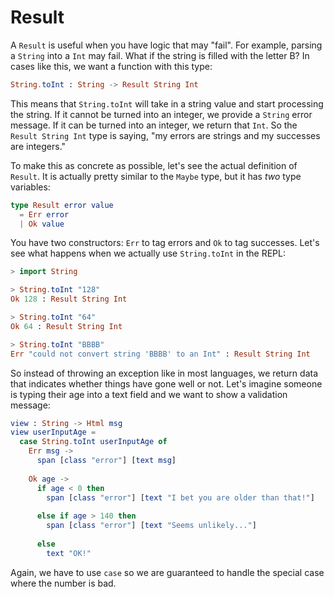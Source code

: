 # Result

A `Result` is useful when you have logic that may "fail". For example, parsing a `String` into a `Int` may fail. What if the string is filled with the letter B? In cases like this, we want a function with this type:

```elm
String.toInt : String -> Result String Int
```

This means that `String.toInt` will take in a string value and start processing the string. If it cannot be turned into an integer, we provide a `String` error message. If it can be turned into an integer, we return that `Int`. So the `Result String Int` type is saying, "my errors are strings and my successes are integers."

To make this as concrete as possible, let's see the actual definition of `Result`. It is actually pretty similar to the `Maybe` type, but it has *two* type variables:

```elm
type Result error value
  = Err error
  | Ok value
```

You have two constructors: `Err` to tag errors and `Ok` to tag successes. Let's see what happens when we actually use `String.toInt` in the REPL:

```elm
> import String

> String.toInt "128"
Ok 128 : Result String Int

> String.toInt "64"
Ok 64 : Result String Int

> String.toInt "BBBB"
Err "could not convert string 'BBBB' to an Int" : Result String Int
```

So instead of throwing an exception like in most languages, we return data that indicates whether things have gone well or not. Let's imagine someone is typing their age into a text field and we want to show a validation message:

```elm
view : String -> Html msg
view userInputAge =
  case String.toInt userInputAge of
    Err msg ->
      span [class "error"] [text msg]
      
    Ok age ->
      if age < 0 then
        span [class "error"] [text "I bet you are older than that!"]
        
      else if age > 140 then
        span [class "error"] [text "Seems unlikely..."]
        
      else
        text "OK!"
```

Again, we have to use `case` so we are guaranteed to handle the special case where the number is bad.